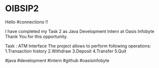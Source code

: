 # OIBSIP2
Hello #connections !!

I have completed my Task 2 as Java Development Intern at Oasis Infobyte Thank You for this opportunity.

Task : ATM Interface
The project allows to perform following operations:
1.Transaction history
2.Withdraw
3.Deposit
4.Transfer
5.Quit

#java #development #intern #github #oasisinfobyte

